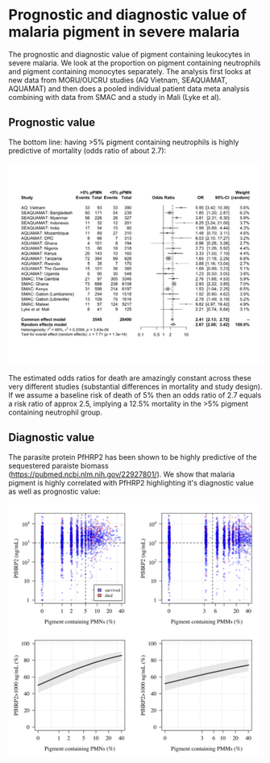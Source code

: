 # Prognostic and diagnostic value of malaria pigment in severe malaria

The prognostic and diagnostic value of pigment containing leukocytes in severe malaria. We look at the proportion on pigment containing neutrophils and pigment containing monocytes separately. The analysis first looks at new data from MORU/OUCRU studies (AQ Vietnam, SEAQUAMAT, AQUAMAT) and then does a pooled individual patient data meta analysis combining with data from SMAC and a study in Mali (Lyke et al).


## Prognostic value

The bottom line: having >5% pigment containing neutrophils is highly predictive of mortality (odds ratio of about 2.7):

![](Pigment_Prognostic_Value_files/figure-html/pigmented_neutrophils_5percent-1.png)


The estimated odds ratios for death are amazingly constant across these very different studies (substantial differences in mortality and study design). If we assume a baseline risk of death of 5% then an odds ratio of 2.7 equals a risk ratio of approx 2.5, implying a 12.5% mortality in the >5% pigment containing neutrophil group.


## Diagnostic value

The parasite protein PfHRP2 has been shown to be highly predictive of the sequestered paraiste biomass (https://pubmed.ncbi.nlm.nih.gov/22927801/). We show that malaria pigment is highly correlated with PfHRP2 highlighting it's diagnostic value as well as prognostic value:

![](Pigment_Prognostic_Value_files/figure-html/pigment_hrp2-1.png)
